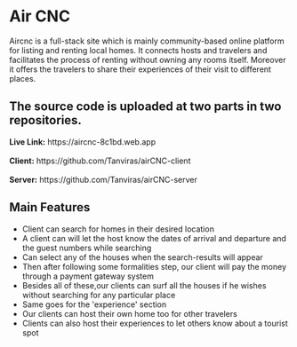 <h1>Air CNC</h1>

<p>
Aircnc is a full-stack site which is mainly community-based online platform for listing and renting local homes. It connects hosts and travelers and facilitates the process of renting without owning any rooms itself. Moreover it offers the travelers to share their experiences of their visit to different places. 
</p>

<h2>The source code is uploaded at two parts in two repositories.</h2>
<b>Live Link:</b> https://aircnc-8c1bd.web.app <br><br>
<b>Client:</b> https://github.com/Tanviras/airCNC-client  <br><br>
<b>Server:</b> https://github.com/Tanviras/airCNC-server

<h2>Main Features</h2>
<ul>
<li>Client can search for homes in their desired location</li>
<li>A client can will let the host know the dates of arrival and departure and the guest numbers while searching</li>
<li>Can select any of the houses when the search-results will appear</li>
<li>Then after following some formalities step, our client will pay the money through a payment gateway system</li>
<li>Besides all of these,our clients can surf all the houses if he wishes without searching for any particular place</li>
<li>Same goes for the 'experience' section</li>
<li>Our clients can host their own home too for other travelers</li>
<li>Clients can also host their experiences to let others know about a tourist spot </li>
</ul>
